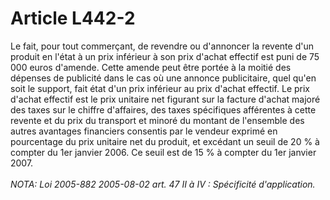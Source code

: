 # Article L442-2

Le fait, pour tout commerçant, de revendre ou d'annoncer la revente d'un produit en l'état à un prix inférieur à son prix d'achat effectif est puni de 75 000 euros d'amende. Cette amende peut être portée à la moitié des dépenses de publicité dans le cas où une annonce publicitaire, quel qu'en soit le support, fait état d'un prix inférieur au prix d'achat effectif.   Le prix d'achat effectif est le prix unitaire net figurant sur la facture d'achat majoré des taxes sur le chiffre d'affaires, des taxes spécifiques afférentes à cette revente et du prix du transport et minoré du montant de l'ensemble des autres avantages financiers consentis par le vendeur exprimé en pourcentage du prix unitaire net du produit, et excédant un seuil de 20 % à compter du 1er janvier 2006.   Ce seuil est de 15 % à compter du 1er janvier 2007.<br/><br/><i>NOTA:  Loi 2005-882 2005-08-02 art. 47 II à IV : Spécificité d'application.</i>